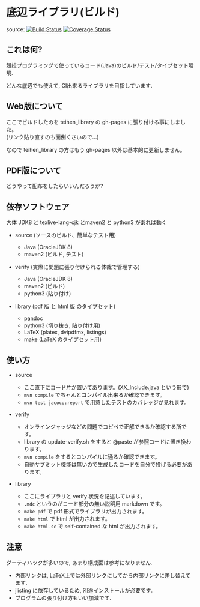 底辺ライブラリ(ビルド)
==============================
source: [![Build Status](https://travis-ci.org/monyone/library_pandoc.svg?branch=master)](https://travis-ci.org/monyone/library_pandoc) [![Coverage Status](https://coveralls.io/repos/monyone/library_pandoc/badge.svg?branch=master&service=github)](https://coveralls.io/github/monyone/library_pandoc?branch=master)

これは何?
---------
競技プログラミングで使っているコード(Java)のビルド/テスト/タイプセット環境. 

どんな底辺でも使えて, CI出来るライブラリを目指しています.

Web版について
------------
ここでビルドしたのを teihen_library の gh-pages に張り付ける事にしました。  
(リンク貼り直すのも面倒くさいので...)


なので teihen_library の方はもう gh-pages 以外は基本的に更新しません。

PDF版について
------------
どうやって配布をしたらいいんだろうか?

依存ソフトウェア
----------------

大体 JDK8 と texlive-lang-cjk とmaven2 と python3 があれば動く

+ source (ソースのビルド、簡単なテスト用)  
  + Java (OracleJDK 8)
  + maven2 (ビルド, テスト)

+ verify (実際に問題に張り付けられる体裁で管理する) 
  + Java (OracleJDK 8)
  + maven2 (ビルド)
  + python3 (貼り付け)

+ library (pdf 版 と html 版 のタイプセット)
  + pandoc
  + python3 (切り抜き, 貼り付け用)
  + LaTeX (platex, dvipdfmx, listings)
  + make (LaTeX のタイプセット用)

使い方
------
+ source
  + ここ直下にコード片が置いてあります。(XX_Include.java という形で)
  + `mvn compile` でちゃんとコンパイル出来るか確認できます。
  + `mvn test jacoco:report` で用意したテストのカバレッジが見れます。

+ verify
  + オンラインジャッジなどの問題でコピペで正解できるか確認する所です。
  + library の update-verify.sh をすると @paste が参照コードに置き換わります。
  + `mvn compile` をするとコンパイルに通るか確認できます。
  + 自動サブミット機能は無いので生成したコードを自分で投げる必要があります。 

+ library
  + ここにライブラリと verify 状況を記述しています。 
  + `.mdc` というのがコード部分の無い説明用 markdown です。
  + `make pdf` で pdf 形式でライブラリが出力されます。
  + `make html` で html が出力されます。 
  + `make html-sc` で self-contained な htnl が出力されます。 

注意
----
ダーティハックが多いので, あまり構成面は参考になりません.

+ 内部リンクは, LaTeX上では外部リンクにしてから内部リンクに差し替えてます.
+ jlisting に依存しているため, 別途インストールが必要です.
+ プログラムの張り付け方もいい加減です.
